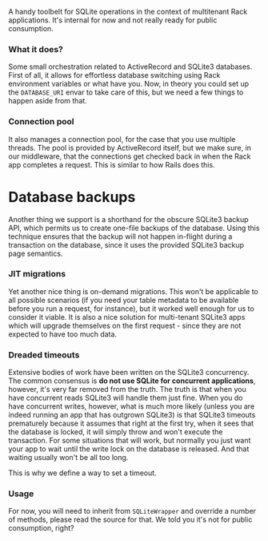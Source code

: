 A handy toolbelt for SQLite operations in the context of multitenant Rack applications.
It's internal for now and not really ready for public consumption.

### What it does?

Some small orchestration related to ActiveRecord and SQLite3 databases. First of all, it allows
for effortless database switching using Rack environment variables or what have you. Now,
in theory you could set up the `DATABASE_URI` envar to take care of this, but we need a few
things to happen aside from that.

### Connection pool

It also manages a connection pool, for the case that you use multiple threads. The pool is provided
by ActiveRecord itself, but we make sure, in our middleware, that the connections get checked
back in when the Rack app completes a request. This is similar to how Rails does this.

# Database backups

Another thing we support is a shorthand for the obscure SQLite3 backup API, which permits us to 
create one-file backups of the database. Using this technique ensures that the backup will not
happen in-flight during a transaction on the database, since it uses the provided SQLite3
backup page semantics.

### JIT migrations

Yet another nice thing is on-demand migrations. This won't be applicable to all possible scenarios
(if you need your table metadata to be available before you run a request, for instance), but it
worked well enough for us to consider it viable. It is also a nice solution for multi-tenant
SQLite3 apps which will upgrade themselves on the first request - since they are not expected
to have too much data.

### Dreaded timeouts

Extensive bodies of work have been written on the SQLite3 concurrency. The common consensus is
**do not use SQLite for concurrent applications**, however, it's very far removed from the truth.
The truth is that when you have concurrent reads SQLite3 will handle them just fine. When you do
have concurrent writes, however, what is much more likely (unless you are indeed running an
app that has outgrown SQLite3) is that SQLite3 timeouts prematurely because it assumes that right
at the first try, when it sees that the database is locked, it will simply throw and won't execute
the transaction. For some situations that will work, but normally you just want your app to wait
until the write lock on the database is released. And that waiting usually won't be all too long.

This is why we define a way to set a timeout.

### Usage

For now, you will need to inherit from `SQLiteWrapper` and override a number of methods, please read
the source for that. We told you it's not for public consumption, right?